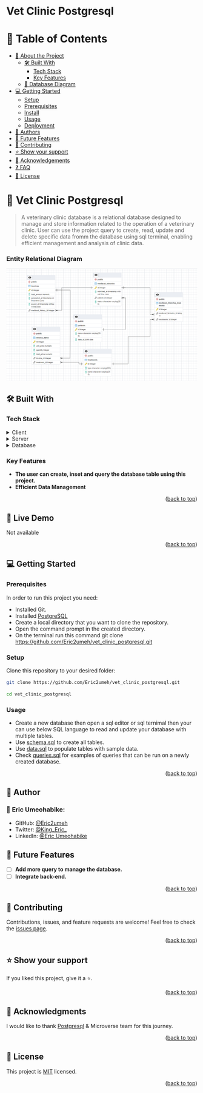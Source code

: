 # Vet Clinic Postgresql 

# 📗 Table of Contents

- [📖 About the Project](#about-project)
  - [🛠 Built With](#built-with)
    - [Tech Stack](#tech-stack)
    - [Key Features](#key-features)
  - [🚀 Database Diagram](#database-diagram)
- [💻 Getting Started](#getting-started)
  - [Setup](#setup)
  - [Prerequisites](#prerequisites)
  - [Install](#install)
  - [Usage](#usage)
  - [Deployment]()
- [👥 Authors](#author)
- [🔭 Future Features](#future-features)
- [🤝 Contributing](#contributing)
- [⭐️ Show your support](#support)
- [🙏 Acknowledgements](#acknowledgements)
- [❓ FAQ](#faq)
- [📝 License](#license)

<!-- PROJECT DESCRIPTION -->

# 📖 Vet Clinic Postgresql  <a name="about-project"></a>

> A veterinary clinic database is a relational database designed to manage and store information related to the operation of a veterinary clinic. 
User can use the project query to create, read, update and delete specific data fromm the database using sql terminal, enabling efficient management and analysis of clinic data.

### Entity Relational Diagram

<div align="center">
  <img src="diagram2.png" alt="Entity Relational Diagram" />
  <br/>
</div>

## 🛠 Built With <a name="built-with"></a>

### Tech Stack <a name="tech-stack"></a>

<details>
  <summary>Client</summary>
  <ul>
    <li><a href="https://sql.sh/">SQL</a></li>
  </ul>
</details>

<details>
  <summary>Server</summary>
  <ul>
    <li>Local port server</li>
  </ul>
</details>

<details>
<summary>Database</summary>
  <ul>
    <li><a href="https://www.postgresql.org/">PostgresQL</a></li>
  </ul>
</details>

<!-- Features -->

### Key Features <a name="key-features"></a>

- **The user can create, inset and query the  database table using this project.**
- **Efficient Data Management**

<p align="right">(<a href="#readme-top">back to top</a>)</p>

<!-- LIVE DEMO -->

## 🚀 Live Demo <a name="live-demo"></a>
Not available

<p align="right">(<a href="#readme-top">back to top</a>)</p>

<!-- GETTING STARTED -->

## 💻 Getting Started <a name="getting-started"></a>

### Prerequisites

In order to run this project you need:
- Installed Git.
- Installed [PostgreSQL](https://www.tutorialspoint.com/postgresql/postgresql_environment.htm)
- Create a local directory that you want to clone the repository.
- Open the command prompt in the created directory.
- On the terminal run this command git clone https://github.com/Eric2umeh/vet_clinic_postgresql.git

### Setup

Clone this repository to your desired folder:

```sh 
git clone https://github.com/Eric2umeh/vet_clinic_postgresql.git
  ```
  ```sh 
  cd vet_clinic_postgresql
  ```

### Usage
- Create a new database then open a sql editor or sql ternimal then your can use below SQL language to read and update your database with multiple tables.
- Use [schema.sql](./schema.sql) to create all tables.
- Use [data.sql](./data.sql) to populate tables with sample data.
- Check [queries.sql](./queries.sql) for examples of queries that can be run on a newly created database.

<p align="right">(<a href="#readme-top">back to top</a>)</p>

<!-- AUTHORS -->

## 👥 Author <a name="authors"></a>

### 👤 **Eric Umeohabike**:
- GitHub: [@Eric2umeh](https://github.com/Eric2umeh)
- Twitter: [@King_Eric_](https://twitter.com/King_Eric_)
- LinkedIn: [@Eric Umeohabike](https://www.linkedin.com/in/eric-umeohabike)

## 🔭 Future Features <a name="future-features"></a>
- [ ] **Add more query to manage the database.**
- [ ] **Integrate back-end.**
<p align="right">(<a href="#readme-top">back to top</a>)</p>

## 🤝 Contributing <a name="contributing"></a>
Contributions, issues, and feature requests are welcome!
Feel free to check the [issues page](https://github.com/eric2umeh/country-metrics/issues).

<p align="right">(<a href="#readme-top">back to top</a>)</p>

<!-- SUPPORT -->

## ⭐️ Show your support <a name="support"></a>
If you liked this project, give it a ⭐️.

<p align="right">(<a href="#readme-top">back to top</a>)</p>

<!-- ACKNOWLEDGEMENTS -->

## 🙏 Acknowledgments <a name="acknowledgements"></a>

I would like to thank [Postgresql](https://www.tutorialspoint.com/postgresql/index.htm) & Microverse team for this journey.

<p align="right">(<a href="#readme-top">back to top</a>)</p>


<!-- LICENSE -->

## 📝 License <a name="license"></a>

This project is [MIT](./LICENSE) licensed.

<p align="right">(<a href="#readme-top">back to top</a>)</p>
